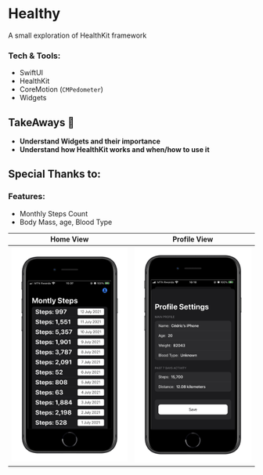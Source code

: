 # Healthy
A small exploration of HealthKit framework


### Tech & Tools:

- SwiftUI
- HealthKit
- CoreMotion (`CMPedometer`)
- Widgets

## TakeAways 🚀

- **Understand Widgets and their importance**
- **Understand how HealthKit works and when/how to use it**

## Special Thanks to:


### Features:

 - Monthly Steps Count
 - Body Mass, age, Blood Type

Home View                 |  Profile View
:-------------------------:|:-------------------------:
![](home.PNG)  |  ![](profile.png)
